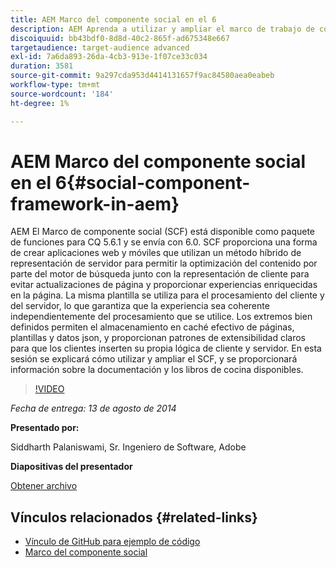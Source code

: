```yaml
---
title: AEM Marco del componente social en el 6
description: AEM Aprenda a utilizar y ampliar el marco de trabajo de componentes sociales en la 6. Obtenga información sobre la documentación y los libros de cocina disponibles.
discoiquuid: bb43bdf0-8d8d-40c2-865f-ad675348e667
targetaudience: target-audience advanced
exl-id: 7a6da893-26da-4cb3-913e-1f07ce33c034
duration: 3581
source-git-commit: 9a297cda953d4414131657f9ac84580aea0eabeb
workflow-type: tm+mt
source-wordcount: '184'
ht-degree: 1%

---
```


# AEM Marco del componente social en el 6{#social-component-framework-in-aem}

AEM El Marco de componente social (SCF) está disponible como paquete de funciones para CQ 5.6.1 y se envía con 6.0. SCF proporciona una forma de crear aplicaciones web y móviles que utilizan un método híbrido de representación de servidor para permitir la optimización del contenido por parte del motor de búsqueda junto con la representación de cliente para evitar actualizaciones de página y proporcionar experiencias enriquecidas en la página. La misma plantilla se utiliza para el procesamiento del cliente y del servidor, lo que garantiza que la experiencia sea coherente independientemente del procesamiento que se utilice. Los extremos bien definidos permiten el almacenamiento en caché efectivo de páginas, plantillas y datos json, y proporcionan patrones de extensibilidad claros para que los clientes inserten su propia lógica de cliente y servidor. En esta sesión se explicará cómo utilizar y ampliar el SCF, y se proporcionará información sobre la documentación y los libros de cocina disponibles.

>[!VIDEO](https://video.tv.adobe.com/v/19464/?quality=9)

*Fecha de entrega: 13 de agosto de 2014*

**Presentado por:**

Siddharth Palaniswami, Sr. Ingeniero de Software, Adobe

**Diapositivas del presentador**

[Obtener archivo](assets/scf-gems.pdf)

## Vínculos relacionados {#related-links}

* [Vínculo de GitHub para ejemplo de código](https://github.com/Adobe-Marketing-Cloud/aem-scf-sample-components-extension)
* [Marco del componente social](https://docs.adobe.com/content/docs/en/aem/6-0/develop/social-communities/scf.html)
